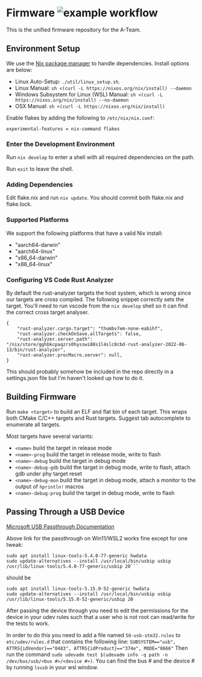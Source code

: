 # Firmware ![example workflow](https://github.com/SSL-A-Team/firmware/actions/workflows/CI.yml/badge.svg)

This is the unified firmware repository for the A-Team.

## Environment Setup

We use the [Nix package manager](https://nixos.org/) to handle dependencies. Install options are below:
- Linux Auto-Setup: `./util/linux_setup.sh`.
- Linux Manual: `sh <(curl -L https://nixos.org/nix/install) --daemon`
- Windows Subsystem for Linux (WSL) Manual: `sh <(curl -L https://nixos.org/nix/install) --no-daemon`
- OSX Manual: `sh <(curl -L https://nixos.org/nix/install)`

Enable flakes by adding the following to `/etc/nix/nix.conf`:
```
experimental-features = nix-command flakes
```

### Enter the Development Environment

Run `nix develop` to enter a shell with all required dependencies on the path.

Run `exit` to leave the shell.

### Adding Dependencies

Edit flake.nix and run `nix update`. You should commit both flake.nix and flake.lock.

### Supported Platforms

We support the following platforms that have a valid Nix install:
- "aarch64-darwin"
- "aarch64-linux"
- "x86\_64-darwin"
- "x86\_64-linux"

### Configuring VS Code Rust Analyzer 

By default the rust-analyzer targets the host system, which is wrong since our targets are cross compiled. The following snippet
correctly sets the target. You'll need to run vscode from the `nix develop` shell so it can find the correct cross target
analyser.

```
{
    "rust-analyzer.cargo.target": "thumbv7em-none-eabihf",
    "rust-analyzer.checkOnSave.allTargets": false,
    "rust-analyzer.server.path": "/nix/store/gghbkcpaqzrs0hysswi88s1l4slc8cbd-rust-analyzer-2022-06-13/bin/rust-analyzer",
    "rust-analyzer.procMacro.server": null,
}
```

This should probably somehow be included in the repo directly in a settings.json file but I'm haven't looked up how to do it.

## Building Firmware

Run `make <target>` to build an ELF and flat bin of each target. This wraps both CMake C/C++ targets and Rust targets. Suggest tab autocomplete to enumerate all targets.

Most targets have several variants:
 - `<name>` build the target in release mode
 - `<name>-prog` build the target in release mode, write to flash
 - `<name>-debug` build the target in debug mode
 - `<name>-debug-gdb` build the target in debug mode, write to flash, attach gdb under phy target reset
 - `<name>-debug-mon` build the target in debug mode, attach a monitor to the output of `hprintln!` macros
 - `<name>-debug-prog` build the target in debug mode, write to flash

## Passing Through a USB Device

[Microsoft USB Passthrough Documentation](https://learn.microsoft.com/en-us/windows/wsl/connect-usb)

Above link for the passthrough on Win11/WSL2 works fine except for one tweak:
```
sudo apt install linux-tools-5.4.0-77-generic hwdata
sudo update-alternatives --install /usr/local/bin/usbip usbip /usr/lib/linux-tools/5.4.0-77-generic/usbip 20```
```

should be

```
sudo apt install linux-tools-5.15.0-52-generic hwdata
sudo update-alternatives --install /usr/local/bin/usbip usbip /usr/lib/linux-tools/5.15.0-52-generic/usbip 20
```

After passing the device through you need to edit the permissions for the device in your udev rules such that a user who is not root can read/write for the tests to work.

In order to do this you need to add a file named `50-usb-stm32.rules` to `etc/udev/rules.d` that contains the following line:
`SUBSYSTEM=="usb", ATTRS{idVendor}=="0483", ATTRS{idProduct}=="374e", MODE="0666"`
Then run the command `sudo udevadm test $(udevadm info -q path -n /dev/bus/usb/<bus #>/<device #>)`. You can find the bus # and the device # by running `lsusb` in your wsl window.
